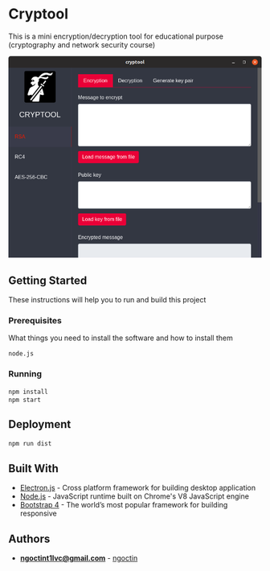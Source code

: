 # Cryptool

This is a mini encryption/decryption tool for educational purpose (cryptography and network security course)

![Preview image](app/images/preview.png)

## Getting Started

These instructions will help you to run and build this project

### Prerequisites

What things you need to install the software and how to install them

```
node.js
```

### Running

```
npm install
npm start
```

## Deployment

```
npm run dist
```

## Built With

* [Electron.js](https://electronjs.org/) - Cross platform framework for building desktop application
* [Node.js](https://nodejs.org/en/) - JavaScript runtime built on Chrome's V8 JavaScript engine
* [Bootstrap 4](https://getbootstrap.com/) - The world’s most popular framework for building responsive

## Authors

* **ngoctint1lvc@gmail.com** - [ngoctin](https://github.com/ngoctint1lvc)